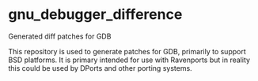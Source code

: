 # gnu_debugger_difference
Generated diff patches for GDB

This repository is used to generate patches for GDB, primarily to support BSD platforms.
It is primary intended for use with Ravenports but in reality this could be used by
DPorts and other porting systems.
